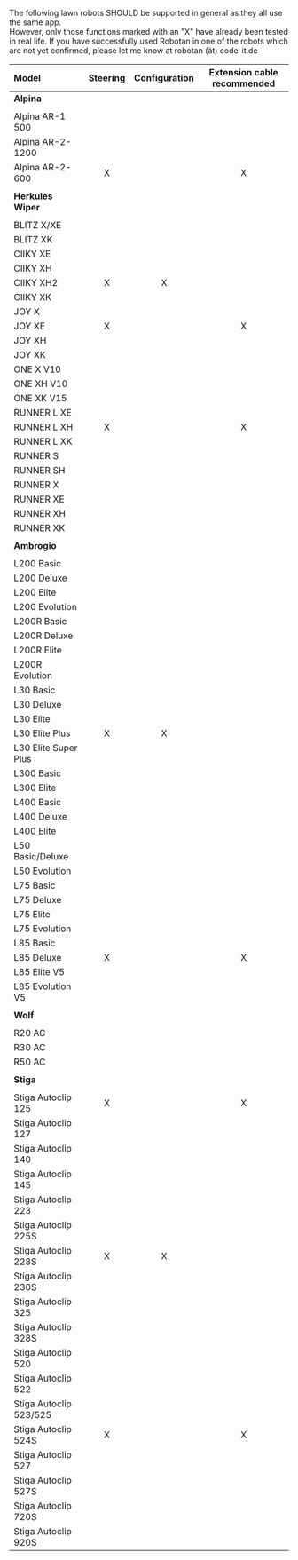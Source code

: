 The following lawn robots SHOULD be supported in general as they all use the same app.  
However, only those functions marked with an "X" have already been tested in real life. 
If you have successfully used Robotan in one of the robots which are not yet confirmed, please let me know at robotan (ät) code-it.de

|Model|Steering|Configuration|Extension cable recommended|
|:----|:------:|:-----------:|:-------------------------:|
|**Alpina**|
||
|Alpina AR-1 500|  
|Alpina AR-2-1200|  
|Alpina AR-2-600|X||X|
||
|**Herkules Wiper**|
||
|BLITZ X/XE|  
|BLITZ XK|  
|CIIKY XE|  
|CIIKY XH|  
|CIIKY XH2|X|X||
|CIIKY XK|  
|JOY X|  
|JOY XE|X||X|
|JOY XH|  
|JOY XK|  
|ONE X V10|  
|ONE XH V10|  
|ONE XK V15|  
|RUNNER L XE|  
|RUNNER L XH|X||X|
|RUNNER L XK|  
|RUNNER S|  
|RUNNER SH|  
|RUNNER X|  
|RUNNER XE|  
|RUNNER XH|  
|RUNNER XK|  
||
|**Ambrogio**|
||
|L200 Basic|  
|L200 Deluxe|  
|L200 Elite|  
|L200 Evolution|  
|L200R Basic|  
|L200R Deluxe|  
|L200R Elite|  
|L200R Evolution|  
|L30 Basic|  
|L30 Deluxe|  
|L30 Elite|  
|L30 Elite Plus|X|X||  
|L30 Elite Super Plus|  
|L300 Basic|  
|L300 Elite|  
|L400 Basic|  
|L400 Deluxe|  
|L400 Elite|  
|L50 Basic/Deluxe|  
|L50 Evolution|  
|L75 Basic|  
|L75 Deluxe|  
|L75 Elite|  
L75 Evolution|  
|L85 Basic|  
|L85 Deluxe|X||X|
|L85 Elite V5|  
|L85 Evolution V5|  
||
|**Wolf**|
||
|R20 AC|  
|R30 AC|  
|R50 AC|  
||
|**Stiga**|
||
|Stiga Autoclip 125|X||X|
|Stiga Autoclip 127|  
|Stiga Autoclip 140|  
|Stiga Autoclip 145|  
|Stiga Autoclip 223|  
|Stiga Autoclip 225S|  
|Stiga Autoclip 228S|X|X||  
|Stiga Autoclip 230S|  
|Stiga Autoclip 325|  
|Stiga Autoclip 328S|  
|Stiga Autoclip 520|  
|Stiga Autoclip 522|  
|Stiga Autoclip 523/525|  
|Stiga Autoclip 524S|X||X|
|Stiga Autoclip 527|  
|Stiga Autoclip 527S|  
|Stiga Autoclip 720S|  
|Stiga Autoclip 920S|  

